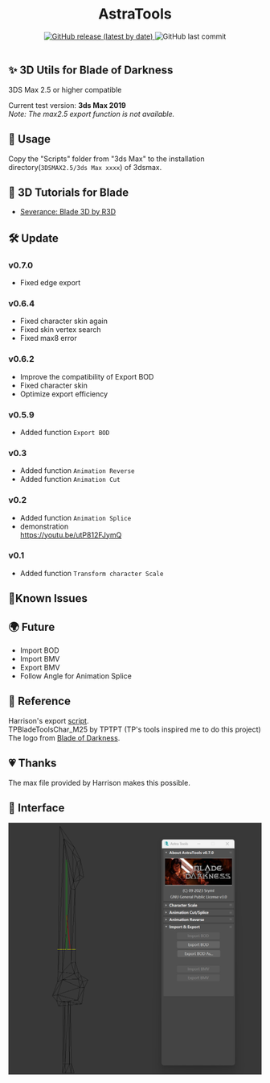 <h1 align="center">AstraTools</h1>

<div align="center">
<a href="https://github.com/Sryml/AstraTools4Max/releases" target="_blank">
  <img alt="GitHub release (latest by date)" src="https://img.shields.io/github/v/release/sryml/AstraTools4Max?style=social">
</a>

  <img alt="GitHub last commit" src="https://img.shields.io/github/last-commit/sryml/AstraTools4Max?style=social">

</div>

<br>

## ✨ 3D Utils for Blade of Darkness

3DS Max 2.5 or higher compatible

Current test version: **3ds Max 2019**  
_Note: The max2.5 export function is not available._

## 📖 Usage

Copy the "Scripts" folder from "3ds Max" to the installation directory(`3DSMAX2.5/3ds Max xxxx`) of 3dsmax.

## 🌟 3D Tutorials for Blade

- [Severance: Blade 3D by R3D](https://www.moddb.com/games/severance-blade-of-darkness/tutorials/severance-blade-3d-by-r3d)

## 🛠 Update

### v0.7.0

- Fixed edge export

### v0.6.4

- Fixed character skin again
- Fixed skin vertex search
- Fixed max8 error

### v0.6.2

- Improve the compatibility of Export BOD
- Fixed character skin
- Optimize export efficiency

### v0.5.9

- Added function `Export BOD`

### v0.3

- Added function `Animation Reverse`
- Added function `Animation Cut`

### v0.2

- Added function `Animation Splice`
- demonstration  
  https://youtu.be/utP812FJymQ

### v0.1

- Added function `Transform character Scale`

## 🐞Known Issues

## 🌍 Future

- Import BOD
- Import BMV
- Export BMV
- Follow Angle for Animation Splice

## 📄 Reference

Harrison's export [script](https://disk.yandex.ru/d/8koexOk_iu4HG).  
TPBladeToolsChar_M25 by TPTPT (TP's tools inspired me to do this project)  
The logo from [Blade of Darkness](https://store.steampowered.com/app/1710170).

## 💗 Thanks

The max file provided by Harrison makes this possible.

## 🧩 Interface

<img src="./examples/interface.png" width="800" />
